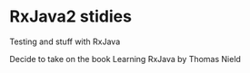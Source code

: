 # RxJava2 stidies
Testing and stuff with RxJava

Decide to take on the book Learning RxJava by Thomas Nield
